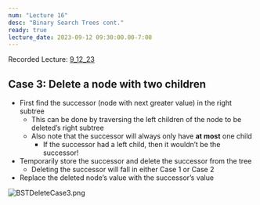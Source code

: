 ```yaml
---
num: "Lecture 16"
desc: "Binary Search Trees cont."
ready: true
lecture_date: 2023-09-12 09:30:00.00-7:00
---
```


Recorded Lecture: [9_12_23](https://drive.google.com/file/d/1ilqSd6LbBseznI5o4pDGj40FhMokXsDp/view?usp=drive_link)

## Case 3: Delete a node with two children
* First find the successor (node with next greater value) in the right subtree
	* This can be done by traversing the left children of the node to be deleted’s right subtree
	* Also note that the successor will always only have **at most** one child
		* If the successor had a left child, then it wouldn’t be the successor!
* Temporarily store the successor and delete the successor from the tree
	* Deleting the successor will fall in either Case 1 or Case 2
* Replace the deleted node’s value with the successor’s value

![BSTDeleteCase3.png](BSTDeleteCase3.png)
